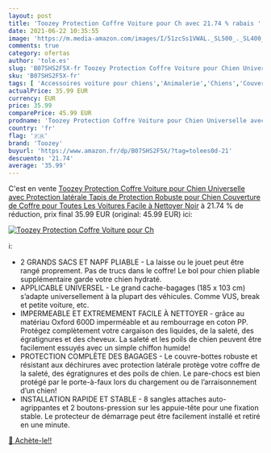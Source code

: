 ```yaml
---
layout: post
title: 'Toozey Protection Coffre Voiture pour Ch avec 21.74 % rabais '
date: 2021-06-22 10:35:55
image: 'https://m.media-amazon.com/images/I/51zcSs1VWAL._SL500_._SL400_.jpg'
comments: true
category: ofertas
author: 'tole.es'
slug: 'B07SHS2F5X-fr Toozey Protection Coffre Voiture pour Chien Universelle...'
sku: 'B07SHS2F5X-fr'
tags: [ 'Accessoires voiture pour chiens','Animalerie','Chiens','Couvertures de voiture pour chiens','Transport pour chiens','toozey', ]
actualPrice: 35.99 EUR
currency: EUR
price: 35.99
comparePrice: 45.99 EUR
prodname: 'Toozey Protection Coffre Voiture pour Chien Universelle avec Protection latérale  Tapis de Protection Robuste pour Chien  Couverture de Coffre pour Toutes Les Voitures  Facile à Nettoyer  Noir'
country: 'fr'
flag: '🇫🇷'
brand: 'Toozey'
buyurl: 'https://www.amazon.fr/dp/B07SHS2F5X/?tag=tolees0d-21'
descuento: '21.74'
average: '35.99'
---
```


C'est en vente [Toozey Protection Coffre Voiture pour Chien Universelle avec Protection latérale  Tapis de Protection Robuste pour Chien  Couverture de Coffre pour Toutes Les Voitures  Facile à Nettoyer  Noir](https://www.amazon.fr/dp/B07SHS2F5X/?tag=tolees0d-21)  à  21.74 % de réduction, prix final  35.99 EUR (original: 45.99 EUR) ici:

[![Toozey Protection Coffre Voiture pour Ch](https://m.media-amazon.com/images/I/51zcSs1VWAL._SL500_._SL400_.jpg)](https://www.amazon.fr/dp/B07SHS2F5X/?tag=tolees0d-21)

ℹ️:

- 2 GRANDS SACS ET NAPF PLIABLE - La laisse ou le jouet peut être rangé proprement. Pas de trucs dans le coffre! Le bol pour chien pliable supplémentaire garde votre chien hydraté.
- APPLICABLE UNIVERSEL - Le grand cache-bagages (185 x 103 cm) s’adapte universellement à la plupart des véhicules. Comme VUS, break et petite voiture, etc.
- IMPERMEABLE ET EXTREMEMENT FACILE À NETTOYER - grâce au matériau Oxford 600D imperméable et au rembourrage en coton PP. Protégez complètement votre cargaison des liquides, de la saleté, des égratignures et des cheveux. La saleté et les poils de chien peuvent être facilement essuyés avec un simple chiffon humide!
- PROTECTION COMPLÈTE DES BAGAGES - Le couvre-bottes robuste et résistant aux déchirures avec protection latérale protège votre coffre de la saleté, des égratignures et des poils de chien. Le pare-chocs est bien protégé par le porte-à-faux lors du chargement ou de l’arraisonnement d’un chien!
- INSTALLATION RAPIDE ET STABLE - 8 sangles attaches auto-agrippantes et 2 boutons-pression sur les appuie-tête pour une fixation stable. Le protecteur de démarrage peut être facilement installé et retiré en une minute.

[🛒 Achète-le!!](https://www.amazon.fr/dp/B07SHS2F5X/?tag=tolees0d-21)
